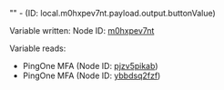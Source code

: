 "" - (ID: local.m0hxpev7nt.payload.output.buttonValue)

Variable written:
Node ID: [m0hxpev7nt](../nodes/m0hxpev7nt.md)

Variable reads:
* PingOne MFA (Node ID: [pjzv5pikab](../nodes/pjzv5pikab.md))
* PingOne MFA (Node ID: [ybbdsq2fzf](../nodes/ybbdsq2fzf.md))
